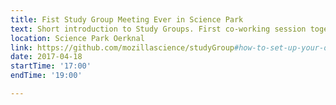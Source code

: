 ```yaml
---
title: Fist Study Group Meeting Ever in Science Park
text: Short introduction to Study Groups. First co-working session together!
location: Science Park Oerknal
link: https://github.com/mozillascience/studyGroup#how-to-set-up-your-own-mozilla-study-group-website
date: 2017-04-18
startTime: '17:00'
endTime: '19:00'

---
```

